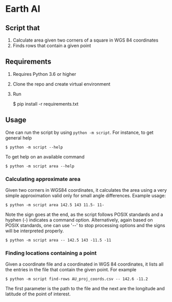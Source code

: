 # Earth AI

## Script that

1. Calculate area given two corners of a square in WGS 84 coordinates
2. Finds rows that contain a given point

## Requirements

1. Requires Python 3.6 or higher
2. Clone the repo and create virtual environment
3. Run

    $ pip install -r requirements.txt

## Usage

One can run the script by using `python -m script`. For instance, to
get general help

    $ python -m script --help

To get help on an available command

    $ python -m script area --help

### Calculating approximate area

Given two corners in WGS84 coordinates, it calculates the area using
a very simple approximation valid only for small angle differences.
Example usage:

    $ python -m script area 142.5 143 11.5- 11-

Note the sign goes at the end, as the script follows POSIX standards and
a hyphen (-) indicates a command option. Alternatively, again based on
POSIX standards, one can use '--' to stop processing options and the signs
will be interpreted properly.

    $ python -m script area -- 142.5 143 -11.5 -11

### Finding locations containing a point

Given a coordinate file and a coordinated in WGS 84 coordinates, it lists
all the entries in the file that contain the given point. For example

    $ python -m script find-rows AU_proj_coords.csv -- 142.6 -11.2

The first parameter is the path to the file and the next are the longitude
and latitude of the point of interest.
